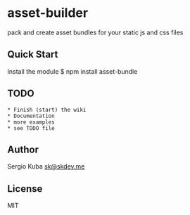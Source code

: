 # asset-builder
pack and create asset bundles for your static js and css files

## Quick Start
Install the module
  $ npm install asset-bundle
	
## TODO
	* Finish (start) the wiki
	* Documentation
	* more examples
	* see TODO file

## Author
Sergio Kuba <sk@skdev.me>

## License
MIT
